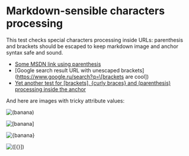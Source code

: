 # Markdown-sensible characters processing

This test checks special characters processing inside URLs: parenthesis and
brackets should be escaped to keep markdown image and anchor syntax safe and
sound.

  * [Some MSDN link using parenthesis](http://msdn.microsoft.com/en-us/library/system.drawing.drawing2d\(v=vs.110\))
  * [Google search result URL with unescaped brackets](https://www.google.ru/search?q=\[brackets are cool\])
  * [Yet another test for [brackets], {curly braces} and (parenthesis) processing inside the anchor](https://www.google.ru/search?q='\[\({}\)\]')

And here are images with tricky attribute values:

![\(banana\)](http://placehold.it/350x150#\(banana\))

![\[banana\]](http://placehold.it/350x150#\[banana\])

![{banana}](http://placehold.it/350x150#{banana})

![\(\[{}\]\)](http://placehold.it/350x150#\(\[{}\]\))

